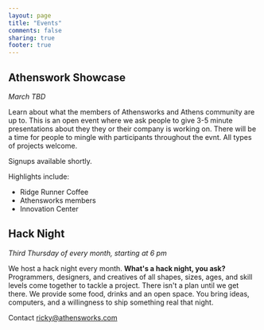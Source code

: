 ```yaml
---
layout: page
title: "Events"
comments: false
sharing: true
footer: true
---
```


Athenswork Showcase
-------------------
*March TBD*

Learn about what the members of Athensworks and Athens community are up to.  This is an open event where we ask people to give 3-5 minute presentations about they they or their company is working on. There will be a time for people to mingle with participants throughout the evnt.  All types of projects welcome.

Signups available shortly. 

Highlights include:

* Ridge Runner Coffee
* Athensworks members
* Innovation Center

Hack Night
----------
*Third Thursday of every month, starting at 6 pm*

We host a hack night every month. **What's a hack night, you ask?** Programmers, designers, and creatives of all shapes, sizes, ages, and skill levels come together to tackle a project.  There isn't a plan until we get there.  We provide some food, drinks and an open space.  You bring ideas, computers, and a willingness to ship something real that night.

Contact [ricky@athensworks.com](mailto:ricky@athensworks.com)
